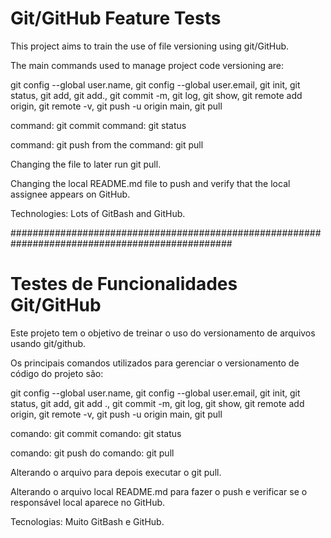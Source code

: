# Git/GitHub Feature Tests

This project aims to train the use of file versioning using git/GitHub.

The main commands used to manage project code versioning are:

   git config --global user.name, git config --global user.email, git init, git status, git add, git add.,
   git commit -m, git log, git show, git remote add origin, git remote -v, git push -u origin main,
   git pull


command: git commit
command: git status

command: git push
from the command: git pull

Changing the file to later run git pull.

Changing the local README.md file to push and verify that the local assignee appears on GitHub.

Technologies: Lots of GitBash and GitHub.

################################################################################################

# Testes de Funcionalidades Git/GitHub

Este projeto tem o objetivo de treinar o uso do versionamento de arquivos usando git/github.

Os principais comandos utilizados para gerenciar o versionamento de código do projeto são:

 git config --global user.name,  git config --global user.email, git init, git status, git add, git add .,
 git commit -m, git log, git show,  git remote add origin, git remote -v,  git push -u origin main,
 git pull


comando: git commit
comando: git status

comando: git push
do comando: git pull

Alterando o arquivo para depois executar o git pull.

Alterando o arquivo local README.md para fazer o push e verificar se o responsável local aparece no GitHub.

Tecnologias: Muito GitBash e GitHub.
